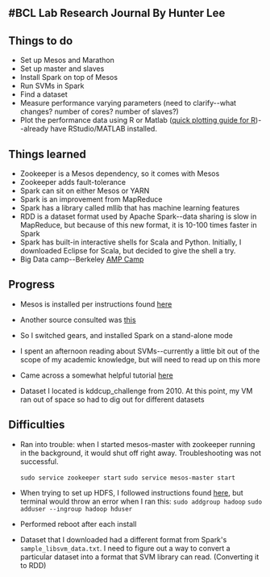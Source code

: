 #BCL Lab Research Journal By Hunter Lee
----------------------------


## Things to do ##

 - Set up Mesos and Marathon
 - Set up master and slaves
 - Install Spark on top of Mesos
 - Run SVMs in Spark
 - Find a dataset
 - Measure performance varying parameters (need to clarify--what changes? number of cores? number of slaves?)
 - Plot the performance data using R or Matlab ([quick plotting guide for R](http://www.statmethods.net/graphs/scatterplot.html))--already have RStudio/MATLAB installed.

## Things learned ##

 - Zookeeper is a Mesos dependency, so it comes with Mesos
 - Zookeeper adds fault-tolerance
 - Spark can sit on either Mesos or YARN
 - Spark is an improvement from MapReduce
 - Spark has a library called mllib that has machine learning features
 - RDD is a dataset format used by Apache Spark--data sharing is slow in MapReduce, but because of this new format, it is 10-100 times faster in Spark
 - Spark has built-in interactive shells for Scala and Python. Initially, I downloaded Eclipse for Scala, but decided to give the shell a try.
 - Big Data camp--Berkeley [AMP Camp](http://ampcamp.berkeley.edu/6/)

## Progress ##

 - Mesos is installed per instructions found [here](https://open.mesosphere.com/getting-started/install/)
 
 - Another source consulted was [this](https://www.digitalocean.com/community/tutorials/how-to-configure-a-production-ready-mesosphere-cluster-on-ubuntu-14-04)

    
    
 - So I switched gears, and installed Spark on a stand-alone mode
 - I spent an afternoon reading about SVMs--currently a little bit out of the scope of my academic knowledge, but will need to read up on this more
 - Came across a somewhat helpful tutorial [here](http://web.cs.ucla.edu/~mtgarip/linear.html)
 - Dataset I located is kddcup_challenge from 2010. At this point, my VM ran out of space so had to dig out for different datasets

## Difficulties ##

 - Ran into trouble: when I started mesos-master with zookeeper running in the background, it would shut off right away. Troubleshooting was not successful.
 
    `sudo service zookeeper start`
   `sudo service mesos-master start`
 - When trying to set up HDFS, I followed instructions found [here](http://www.michael-noll.com/tutorials/running-hadoop-on-ubuntu-linux-single-node-cluster/), but terminal would throw an error when I ran this: 
`sudo addgroup hadoop`
`sudo adduser --ingroup hadoop hduser`
 - Performed reboot after each install
 - Dataset that I downloaded had a different format from Spark's `sample_libsvm_data.txt`. I need to figure out a way to convert a particular dataset into a format that SVM library can read. (Converting it to RDD)
